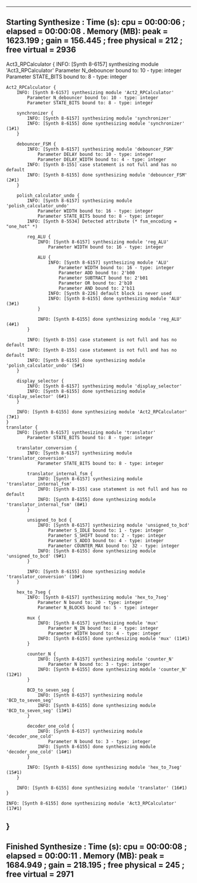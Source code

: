 ---------------------------------------------------------------------------------
Starting Synthesize : Time (s): cpu = 00:00:06 ; elapsed = 00:00:08 . Memory (MB): peak = 1623.199 ; gain = 156.445 ; free physical = 212 ; free virtual = 2936
---------------------------------------------------------------------------------
Act3_RPCalculator {
    INFO: [Synth 8-6157] synthesizing module 'Act3_RPCalculator' 
        Parameter N_debouncer bound to: 10 - type: integer 
        Parameter STATE_BITS bound to: 8 - type: integer 

    Act2_RPCalculator {
        INFO: [Synth 8-6157] synthesizing module 'Act2_RPCalculator' 
            Parameter N_debouncer bound to: 10 - type: integer 
            Parameter STATE_BITS bound to: 8 - type: integer 

        synchronizer {
            INFO: [Synth 8-6157] synthesizing module 'synchronizer' 
            INFO: [Synth 8-6155] done synthesizing module 'synchronizer' (1#1) 
        }

        debouncer_FSM {
            INFO: [Synth 8-6157] synthesizing module 'debouncer_FSM' 
                Parameter DELAY bound to: 10 - type: integer 
                Parameter DELAY_WIDTH bound to: 4 - type: integer 
            INFO: [Synth 8-155] case statement is not full and has no default 
            INFO: [Synth 8-6155] done synthesizing module 'debouncer_FSM' (2#1) 
        }

        polish_calculator_undo {
            INFO: [Synth 8-6157] synthesizing module 'polish_calculator_undo' 
                Parameter WIDTH bound to: 16 - type: integer 
                Parameter STATE_BITS bound to: 8 - type: integer 
            INFO: [Synth 8-5534] Detected attribute (* fsm_encoding = "one_hot" *) 

            reg_ALU {
                INFO: [Synth 8-6157] synthesizing module 'reg_ALU' 
                    Parameter WIDTH bound to: 16 - type: integer 

                ALU {
                    INFO: [Synth 8-6157] synthesizing module 'ALU' 
                        Parameter WIDTH bound to: 16 - type: integer 
                        Parameter ADD bound to: 2'b00 
                        Parameter SUBTRACT bound to: 2'b01 
                        Parameter OR bound to: 2'b10 
                        Parameter AND bound to: 2'b11 
                    INFO: [Synth 8-226] default block is never used 
                    INFO: [Synth 8-6155] done synthesizing module 'ALU' (3#1) 
                }

                INFO: [Synth 8-6155] done synthesizing module 'reg_ALU' (4#1) 
            }

            INFO: [Synth 8-155] case statement is not full and has no default 
            INFO: [Synth 8-155] case statement is not full and has no default 
            INFO: [Synth 8-6155] done synthesizing module 'polish_calculator_undo' (5#1) 
        }

        display_selector {
            INFO: [Synth 8-6157] synthesizing module 'display_selector' 
            INFO: [Synth 8-6155] done synthesizing module 'display_selector' (6#1) 
        }

        INFO: [Synth 8-6155] done synthesizing module 'Act2_RPCalculator' (7#1) 
    }
    translator {
        INFO: [Synth 8-6157] synthesizing module 'translator' 
            Parameter STATE_BITS bound to: 8 - type: integer 

        translator_conversion {
            INFO: [Synth 8-6157] synthesizing module 'translator_conversion' 
                Parameter STATE_BITS bound to: 8 - type: integer 

            translator_internal_fsm {
                INFO: [Synth 8-6157] synthesizing module 'translator_internal_fsm' 
                INFO: [Synth 8-155] case statement is not full and has no default 
                INFO: [Synth 8-6155] done synthesizing module 'translator_internal_fsm' (8#1)
            }

            unsigned_to_bcd {
                INFO: [Synth 8-6157] synthesizing module 'unsigned_to_bcd'
                    Parameter S_IDLE bound to: 1 - type: integer 
                    Parameter S_SHIFT bound to: 2 - type: integer 
                    Parameter S_ADD3 bound to: 4 - type: integer 
                    Parameter COUNTER_MAX bound to: 32 - type: integer 
                INFO: [Synth 8-6155] done synthesizing module 'unsigned_to_bcd' (9#1)
            }

            INFO: [Synth 8-6155] done synthesizing module 'translator_conversion' (10#1)
        }

        hex_to_7seg {
            INFO: [Synth 8-6157] synthesizing module 'hex_to_7seg'
                Parameter N bound to: 20 - type: integer 
                Parameter N_BLOCKS bound to: 5 - type: integer 

            mux {
                INFO: [Synth 8-6157] synthesizing module 'mux'
                    Parameter N_IN bound to: 8 - type: integer 
                    Parameter WIDTH bound to: 4 - type: integer 
                INFO: [Synth 8-6155] done synthesizing module 'mux' (11#1)
            }

            counter_N {
                INFO: [Synth 8-6157] synthesizing module 'counter_N'
                    Parameter N bound to: 3 - type: integer 
                INFO: [Synth 8-6155] done synthesizing module 'counter_N' (12#1)
            }

            BCD_to_seven_seg {
                INFO: [Synth 8-6157] synthesizing module 'BCD_to_seven_seg'
                INFO: [Synth 8-6155] done synthesizing module 'BCD_to_seven_seg' (13#1)
            }

            decoder_one_cold {
                INFO: [Synth 8-6157] synthesizing module 'decoder_one_cold'
                    Parameter N bound to: 3 - type: integer 
                INFO: [Synth 8-6155] done synthesizing module 'decoder_one_cold' (14#1)
            }

            INFO: [Synth 8-6155] done synthesizing module 'hex_to_7seg' (15#1)
        }

        INFO: [Synth 8-6155] done synthesizing module 'translator' (16#1)
    }

    INFO: [Synth 8-6155] done synthesizing module 'Act3_RPCalculator' (17#1)
}
---------------------------------------------------------------------------------
Finished Synthesize : Time (s): cpu = 00:00:08 ; elapsed = 00:00:11 . Memory (MB): peak = 1684.949 ; gain = 218.195 ; free physical = 245 ; free virtual = 2971
---------------------------------------------------------------------------------
